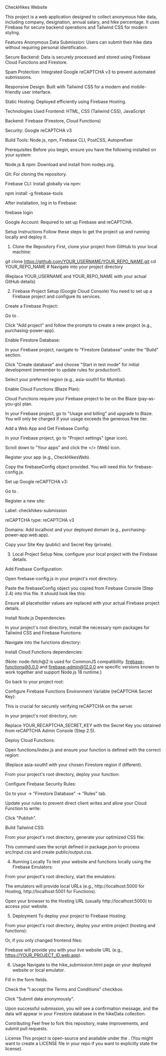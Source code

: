 CheckHikes Website

This project is a web application designed to collect anonymous hike data, including company, designation, annual salary, and hike percentage. It uses Firebase for secure backend operations and Tailwind CSS for modern styling.

Features
Anonymous Data Submission: Users can submit their hike data without requiring personal identification.

Secure Backend: Data is securely processed and stored using Firebase Cloud Functions and Firestore.

Spam Protection: Integrated Google reCAPTCHA v3 to prevent automated submissions.

Responsive Design: Built with Tailwind CSS for a modern and mobile-friendly user interface.

Static Hosting: Deployed efficiently using Firebase Hosting.

Technologies Used
Frontend: HTML, CSS (Tailwind CSS), JavaScript

Backend: Firebase (Firestore, Cloud Functions)

Security: Google reCAPTCHA v3

Build Tools: Node.js, npm, Firebase CLI, PostCSS, Autoprefixer

Prerequisites
Before you begin, ensure you have the following installed on your system:

Node.js & npm: Download and install from nodejs.org.

Git: For cloning the repository.

Firebase CLI: Install globally via npm:

npm install -g firebase-tools

After installation, log in to Firebase:

firebase login

Google Account: Required to set up Firebase and reCAPTCHA.

Setup Instructions
Follow these steps to get the project up and running locally and deploy it.

1. Clone the Repository
First, clone your project from GitHub to your local machine:

git clone https://github.com/YOUR_USERNAME/YOUR_REPO_NAME.git
cd YOUR_REPO_NAME # Navigate into your project directory

(Replace YOUR_USERNAME and YOUR_REPO_NAME with your actual GitHub details)

2. Firebase Project Setup (Google Cloud Console)
You need to set up a Firebase project and configure its services.

Create a Firebase Project:

Go to .

Click "Add project" and follow the prompts to create a new project (e.g., purchasing-power-app).

Enable Firestore Database:

In your Firebase project, navigate to "Firestore Database" under the "Build" section.

Click "Create database" and choose "Start in test mode" for initial development (remember to update rules for production!).

Select your preferred region (e.g., asia-south1 for Mumbai).

Enable Cloud Functions (Blaze Plan):

Cloud Functions require your Firebase project to be on the Blaze (pay-as-you-go) plan.

In your Firebase project, go to "Usage and billing" and upgrade to Blaze. You will only be charged if your usage exceeds the generous free tier.

Add a Web App and Get Firebase Config:

In your Firebase project, go to "Project settings" (gear icon).

Scroll down to "Your apps" and click the </> (Web) icon.

Register your app (e.g., CheckHikesWeb).

Copy the firebaseConfig object provided. You will need this for firebase-config.js.

Set up Google reCAPTCHA v3:

Go to .

Register a new site:

Label: checkhikes-submission

reCAPTCHA type: reCAPTCHA v3

Domains: Add localhost and your deployed domain (e.g., purchasing-power-app.web.app).

Copy your Site Key (public) and Secret Key (private).

3. Local Project Setup
Now, configure your local project with the Firebase details.

Add Firebase Configuration:

Open firebase-config.js in your project's root directory.

Paste the firebaseConfig object you copied from Firebase Console (Step 2.4) into this file. It should look like this:

Ensure all placeholder values are replaced with your actual Firebase project details.

Install Node.js Dependencies:

In your project's root directory, install the necessary npm packages for Tailwind CSS and Firebase Functions:

Navigate into the functions directory:

Install Cloud Functions dependencies:

(Note: node-fetch@2 is used for CommonJS compatibility. firebase-functions@5.0.0 and firebase-admin@12.0.0 are specific versions known to work together and support Node.js 18 runtime.)

Go back to your project root:

Configure Firebase Functions Environment Variable (reCAPTCHA Secret Key):

This is crucial for securely verifying reCAPTCHA on the server.

In your project's root directory, run:

Replace YOUR_RECAPTCHA_SECRET_KEY with the Secret Key you obtained from reCAPTCHA Admin Console (Step 2.5).

Deploy Cloud Functions:

Open functions/index.js and ensure your function is defined with the correct region:

(Replace asia-south1 with your chosen Firestore region if different).

From your project's root directory, deploy your function:

Configure Firebase Security Rules:

Go to your  -> "Firestore Database" -> "Rules" tab.

Update your rules to prevent direct client writes and allow your Cloud Function to write:

Click "Publish".

Build Tailwind CSS:

From your project's root directory, generate your optimized CSS file:

This command uses the script defined in package.json to process src/input.css and create public/output.css.

4. Running Locally
To test your website and functions locally using the Firebase Emulators:

From your project's root directory, start the emulators:

The emulators will provide local URLs (e.g., http://localhost:5000 for Hosting, http://localhost:5001 for Functions).

Open your browser to the Hosting URL (usually http://localhost:5000) to access your website.

5. Deployment
To deploy your project to Firebase Hosting:

From your project's root directory, deploy your entire project (hosting and functions):

Or, if you only changed frontend files:

Firebase will provide you with your live website URL (e.g., https://YOUR_PROJECT_ID.web.app).

6. Usage
Navigate to the hike_submission.html page on your deployed website or local emulator.

Fill in the form fields.

Check the "I accept the Terms and Conditions" checkbox.

Click "Submit data anonymously".

Upon successful submission, you will see a confirmation message, and the data will appear in your Firestore database in the hikeData collection.

Contributing
Feel free to fork this repository, make improvements, and submit pull requests.

License
This project is open-source and available under the . (You might want to create a LICENSE file in your repo if you want to explicitly state the license).
